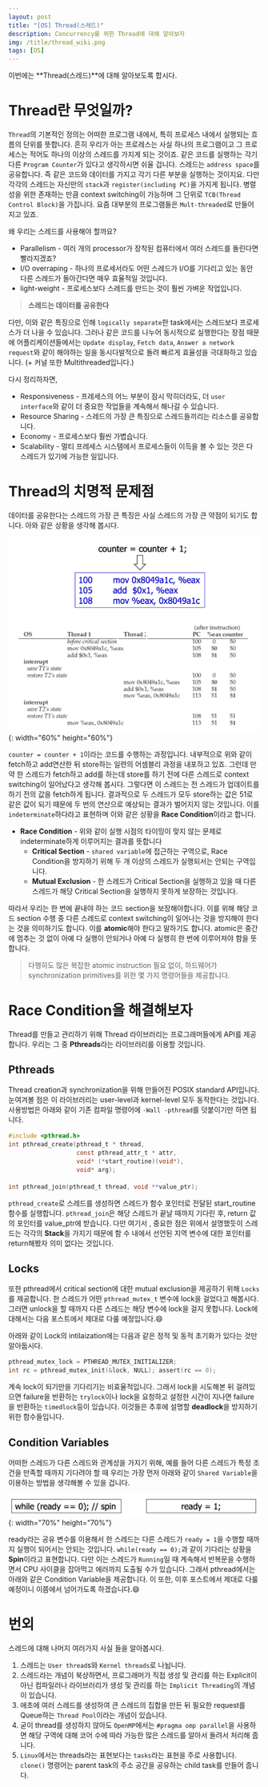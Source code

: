 ```yaml
---
layout: post
title: "[OS] Thread(스레드)"
description: Concurrency를 위한 Thread에 대해 알아보자
img: /title/thread_wiki.png
tags: [OS]
---
```


이번에는 **Thread(스레드)**에 대해 알아보도록 합시다.

# Thread란 무엇일까?

`Thread`의 기본적인 정의는 어떠한 프로그램 내에서, 특히 프로세스 내에서 실행되는 흐름의 단위를 뜻합니다. 흔히 우리가 아는 프로레스는 사실 하나의 프로그램이고 그 프로세스는 적어도 하나의 이상의 스레드를 가지게 되는 것이죠. 같은 코드를 실행하는 각기 다른 `Program Counter`가 있다고 생각하시면 쉬울 겁니다. 스레드는 `address space`를 공유합니다. 즉 같은 코드와 데이터를 가지고 각기 다른 부분을 실행하는 것이지요. 다만 각각의 스레드는 자신만의 `stack`과 `register(including PC)`을 가지게 됩니다. 병렬성을 위한 존재하는 만큼 context switching이 가능하며 그 단위로 `TCB(Thread Control Block)`을 가집니다. 요즘 대부분의 프로그램들은 `Mult-threaded`로 만들어지고 있죠.

왜 우리는 스레드를 사용해야 할까요?

- Parallelism - 여러 개의 processor가 장착된 컴퓨터에서 여러 스레드를 돌린다면 빨라지겠죠?
- I/O overraping - 하나의 프로세서라도 어떤 스레드가 I/O를 기다리고 있는 동안 다른 스레드가 돌아간다면 매우 효율적일 것입니다.
- light-weight - 프로세스보다 스레드를 만드는 것이 훨씬 가벼운 작업입니다.

> **스레드는 데이터를 공유한다**

다만, 이와 같은 특징으로 인해 `logically separate`한 task에서는 스레드보다 프로세스가 더 나을 수 있습니다. 그러나 같은 코드를 나누어 동시적으로 실행한다는 장점 때문에 어플리케이션들에서는 `Update display`, `Fetch data`, `Answer a network request`와 같이 해야하는 일을 동시다발적으로 돌려 빠르게 효율성을 극대화하고 있습니다.
(+ 커널 또한 Multithreaded입니다.)

다시 정리하자면,

- Responsiveness - 프레세스의 어느 부분이 잠시 막히더라도, 더 `user interface`와 같이 더 중요한 작업들을 계속해서 해나갈 수 있습니다.
- Resource Sharing - 스레드의 가장 큰 특징으로 스레드들끼리는 리소스를 공유합니다.
- Economy - 프로세스보다 훨씬 가볍습니다.
- Scalability - 멀티 프레세스 시스템에서 프로세스들이 이득을 볼 수 있는 것은 다 스레드가 있기에 가능한 일입니다.

# Thread의 치명적 문제점

데이터를 공유한다는 스레드의 가장 큰 특징은 사실 스레드의 가장 큰 약점이 되기도 합니다.
아와 같은 상황을 생각해 봅시다.

![uncontrolled_scheduling](/assets/img/os/os_thread/uncontrolled_scheduling.png){: width="60%" height="60%"}

`counter = counter + 1`이라는 코드를 수행하는 과정입니다. 내부적으로 위와 같이 fetch하고 add연산한 뒤 store하는 일련의 어셈블리 과정을 내포하고 있죠. 그런데 만약 한 스레드가 fetch하고 add를 하는데 store를 하기 전에 다른 스레드로 context switching이 일어났다고 생각해 봅시다. 그렇다면 이 스레드는 전 스레드가 업데이트를 하기 전의 값을 fetch하게 됩니다. 결과적으로 두 스레드가 모두 store하는 값은 51로 같은 값이 되기 때문에 두 번의 연산으로 예상되는 결과가 벌어지지 않는 것입니다. 이를 `indeterminate`하다라고 표현하며 이와 같은 상황을 **Race Condition**이라고 합니다.

- **Race Condition** - 위와 같이 실행 시점의 타이밍이 맞지 않는 문제로 indeterminate하게 이루어지는 결과를 뜻합니다
  - **Critical Section** - `shared variable`에 접근하는 구역으로, Race Condition을 방지하기 위해 두 개 이상의 스레드가 실행되서는 안되는 구역입니다.
  - **Mutual Exclusion** - 한 스레드가 Critical Section을 실행하고 있을 때 다른 스레드가 해당 Critical Section을 실행하지 못하게 보장하는 것입니다.

따라서 우리는 한 번에 끝내야 하는 코드 section을 보장해야합니다. 이를 위해 해당 코드 section 수행 중 다른 스레드로 context switching이 일어나는 것을 방지해야 한다는 것을 의미하기도 합니다. 이를 **atomic**해야 한다고 말하기도 합니다. atomic은 중간에 멈추는 것 없이 아예 다 실행이 안되거나 아예 다 실행히 한 번에 이루어져야 함을 뜻합니다.

> 다행히도 많은 복잡한 atomic instruction 필요 없이, 하드웨어가 synchronization primitives를 위한 몇 가지 명령어들을 제공합니다.

# Race Condition을 해결해보자

Thread를 만들고 관리하기 위해 Thread 라이브러리는 프로그래머들에게 API를 제공합니다. 우리는 그 중 **Pthreads**라는 라이브러리를 이용할 것입니다.

## Pthreads

Thread creation과 synchronization을 위해 만들어진 POSIX standard API입니다. 눈여겨볼 점은 이 라이브러리는 user-level과 kernel-level 모두 동작한다는 것입니다. 사용방법은 아래와 같이 기존 컴파일 명령어에 `-Wall -pthread`를 덧붙이기만 하면 됩니다.

```c
#include <pthread.h>
int pthread_create(pthread_t * thread,
                   const pthread_attr_t * attr,
                   void* (*start_routine)(void*),
                   void* arg);

int pthread_join(pthread_t thread, void **value_ptr);
```

`pthread_create`로 스레드를 생성하면 스레드가 함수 포인터로 전달된 start_routine 함수를 실행합니다. `pthread_join`은 해당 스레드가 끝날 때까지 기다린 후, return 값의 포인터를 value_ptr에 받습니다. 다만 여기서 , 중요한 점은 위에서 설명했듯이 스레드는 각각의 **Stack**을 가지기 때문에 함 수 내에서 선언된 지역 변수에 대한 포인터를 return해봤자 의미 없다는 것입니다.

## Locks

또한 pthread에서 critical section에 대한 mutual exclusion을 제공하기 위해 `Locks`를 제공합니다. 한 스레드가 어떤 `pthread_mutex_t` 변수에 lock을 걸었다고 해봅시다. 그러면 unlock을 할 때까지 다른 스레드는 해당 변수에 lock을 걸지 못합니다. Lock에 대해서는 다음 포스트에서 제대로 다룰 예정입니다.:smile:

아래와 같이 Lock의 intilaization에는 다음과 같은 정적 및 동적 초기화가 있다는 것만 알아둡시다.

```c
pthread_mutex_lock = PTHREAD_MUTEX_INITIALIZER;
int rc = pthread_mutex_init(&lock, NULL); assert(rc == 0);
```

계속 lock이 되기만을 기다리기는 비효율적입니다. 그래서 lock을 시도해본 뒤 걸려있으면 failure을 반환하는 `trylock`이나 lock을 요청하고 설정한 시간이 지나면 failure을 반환하는 `timedlock`등이 있습니다. 이것들은 추후에 설명할 **deadlock**을 방지하기 위한 함수들입니다.

## Condition Variables

어떠한 스레드가 다른 스레드와 관계성을 가지기 위해, 예를 들어 다른 스레드가 특정 조건을 만족할 때까지 기다려야 할 때 우리는 가장 먼저 아래와 같이 `Shared Variable`을 이용하는 방법을 생각해볼 수 있을 겁니다.

![spin_exampel](/assets/img/os/os_thread/spin_example.png){: width="70%" height="70%"}

ready라는 공유 변수를 이용해서 한 스레드는 다른 스레드가 `ready = 1`을 수행할 때까지 실행이 되어서는 안되는 것입니다. `while(ready == 0);`과 같이 기다리는 상황을 **Spin**이라고 표현합니다. 다만 이는 스레드가 `Running`일 때 계속해서 반복문을 수행하면서 CPU 사이클을 잡아먹고 에러까지 도출될 수가 있습니다. 그래서 pthread에서는 아래와 같은 Condition Variable을 제공합니다. 이 또한, 이후 포스트에서 제대로 다룰 예정이니 이쯤에서 넘어가도록 하겠습니다.:smile:

# 번외

스레드에 대해 나머지 여러가지 사실 들을 알아봅시다.

1. 스레드는 `User thread`s와 `Kernel threads`로 나뉩니다.
2. 스레드라는 개념이 북상하면서, 프로그래머가 직접 생성 및 관리를 하는 Explicit이 아닌 컴파일러나 라이브러리가 생성 및 관리를 하는 `Implicit Threading`의 개념이 있습니다.
3. 애초에 여러 스레드를 생성하여 큰 스레드의 집합을 만든 뒤 필요한 request를 Queue하는 `Thread Pool`이라는 개념이 있습니다.
4. 굳이 thread를 생성하지 않아도 `OpenMP`에서는 `#pragma omp parallel`을 사용하면 해당 구역에 대해 코어 수에 따라 가능한 많은 스레드를 알아서 돌려서 처리해 줍니다.
5. `Linux`에서는 threads라는 표현보다는 `tasks`라는 표현을 주로 사용합니다. `clone()` 명령어는 parent task의 주소 공간을 공유하는 child task를 만들어 줍니다.
